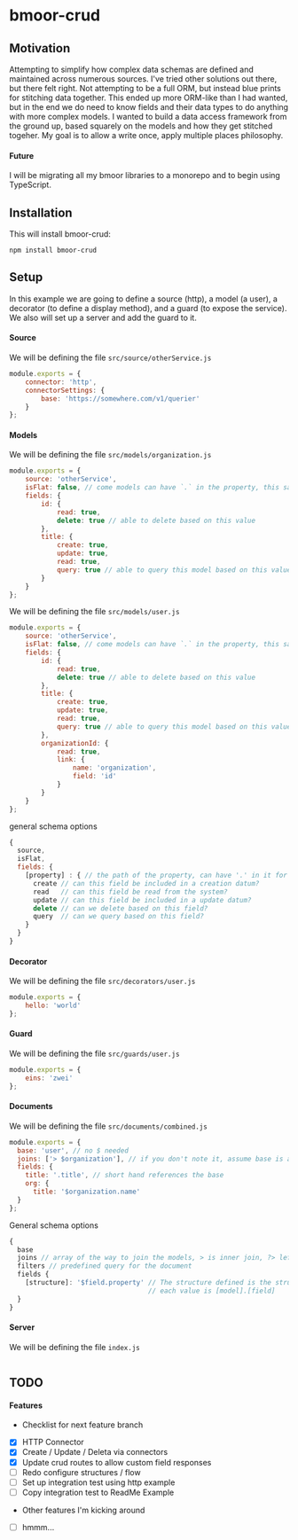 # bmoor-crud

## Motivation

Attempting to simplify how complex data schemas are defined and maintained across numerous sources. I've tried other solutions out there, but there felt right. Not attempting to be a full ORM, but instead blue prints for stitching data together.
This ended up more ORM-like than I had wanted, but in the end we do need to know fields and their data types to do anything with more complex models. I wanted to build a data access framework from the ground up, based squarely on the models and how they get stitched togeher. My goal is to allow a write once, apply multiple places philosophy.

#### Future

I will be migrating all my bmoor libraries to a monorepo and to begin using TypeScript.

## Installation

This will install bmoor-crud:

```
npm install bmoor-crud
```

## Setup

In this example we are going to define a source (http), a model (a user), a decorator (to define a display method), and a guard (to expose the service). We also will set up a server and add the guard to it.

#### Source

We will be defining the file `src/source/otherService.js`

```javascript
module.exports = {
	connector: 'http',
	connectorSettings: {
		base: 'https://somewhere.com/v1/querier'
	}
};
```

#### Models

We will be defining the file `src/models/organization.js`

```javascript
module.exports = {
	source: 'otherService',
	isFlat: false, // come models can have `.` in the property, this says ignore that
	fields: {
		id: {
			read: true,
			delete: true // able to delete based on this value
		},
		title: {
			create: true,
			update: true,
			read: true,
			query: true // able to query this model based on this value
		}
	}
};
```

We will be defining the file `src/models/user.js`

```javascript
module.exports = {
	source: 'otherService',
	isFlat: false, // come models can have `.` in the property, this says ignore that
	fields: {
		id: {
			read: true,
			delete: true // able to delete based on this value
		},
		title: {
			create: true,
			update: true,
			read: true,
			query: true // able to query this model based on this value
		},
		organizationId: {
			read: true,
			link: {
				name: 'organization',
				field: 'id'
			}
		}
	}
};
```

general schema options

```javascript
{
  source,
  isFlat,
  fields: {
    [property] : { // the path of the property, can have '.' in it for heirarchy
      create // can this field be included in a creation datum?
      read   // can this field be read from the system?
      update // can this field be included in a update datum?
      delete // can we delete based on this field?
      query  // can we query based on this field?
    }
  }
}
```

#### Decorator

We will be defining the file `src/decorators/user.js`

```javascript
module.exports = {
	hello: 'world'
};
```

#### Guard

We will be defining the file `src/guards/user.js`

```javascript
module.exports = {
	eins: 'zwei'
};
```

#### Documents

We will be defining the file `src/documents/combined.js`

```javascript
module.exports = {
  base: 'user', // no $ needed
  joins: ['> $organization'], // if you don't note it, assume base is always the first
  fields: {
    title: '.title', // short hand references the base
    org: {
      title: '$organization.name'
  }
};
```

General schema options

```javascript
{
  base
  joins // array of the way to join the models, > is inner join, ?> left join
  filters // predefined query for the document
  fields {
    [structure]: '$field.property' // The structure defined is the structure returned
                                   // each value is [model].[field]
  }
}
```

#### Server

We will be defining the file `index.js`

```

```

## TODO

#### Features

- Checklist for next feature branch
- [x] HTTP Connector
- [x] Create / Update / Deleta via connectors
- [x] Update crud routes to allow custom field responses
- [ ] Redo configure structures / flow
- [ ] Set up integration test using http example
- [ ] Copy integration test to ReadMe Example
- Other features I'm kicking around
- [ ] hmmm...
